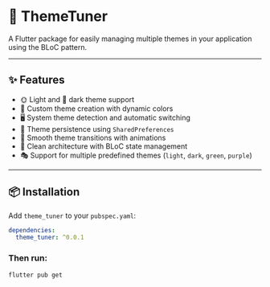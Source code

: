 # 🎨 ThemeTuner

A Flutter package for easily managing multiple themes in your application using the BLoC pattern.

---

## ✨ Features

- 🌞 Light and 🌚 dark theme support
- 🎨 Custom theme creation with dynamic colors
- 🖥️ System theme detection and automatic switching
- 💾 Theme persistence using `SharedPreferences`
- 🔄 Smooth theme transitions with animations
- 🧱 Clean architecture with BLoC state management
- 🎭 Support for multiple predefined themes (`light`, `dark`, `green`, `purple`)

---

## 📦 Installation

Add `theme_tuner` to your `pubspec.yaml`:

```yaml
dependencies:
  theme_tuner: ^0.0.1
```

### Then run:
````
flutter pub get
````

